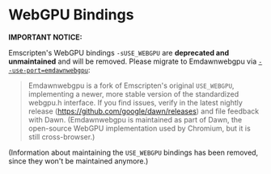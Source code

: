 # WebGPU Bindings

**IMPORTANT NOTICE:**

Emscripten's WebGPU bindings `-sUSE_WEBGPU` are **deprecated and unmaintained**
and will be removed. Please migrate to Emdawnwebgpu via
[`--use-port=emdawnwebgpu`](../../../tools/ports/emdawnwebgpu.py):

> Emdawnwebgpu is a fork of Emscripten's original `USE_WEBGPU`, implementing a
> newer, more stable version of the standardized webgpu.h interface. If you
> find issues, verify in the latest nightly release
> (<https://github.com/google/dawn/releases>) and file feedback with Dawn.
> (Emdawnwebgpu is maintained as part of Dawn, the open-source WebGPU
> implementation used by Chromium, but it is still cross-browser.)

(Information about maintaining the `USE_WEBGPU` bindings has been removed,
since they won't be maintained anymore.)

